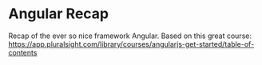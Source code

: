 # Angular Recap
Recap of the ever so nice framework Angular. Based on this great course: https://app.pluralsight.com/library/courses/angularjs-get-started/table-of-contents
